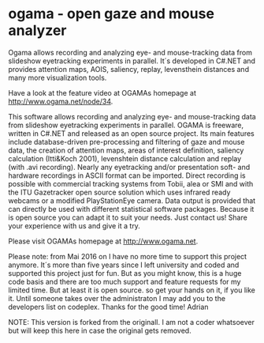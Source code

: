# ogama - open gaze and mouse analyzer
Ogama allows recording and analyzing eye- and mouse-tracking data from slideshow eyetracking experiments in parallel. 
It´s developed in C#.NET and provides attention maps, AOIS, saliency, replay, levensthein distances and many more visualization tools.

Have a look at the feature video at OGAMAs homepage at http://www.ogama.net/node/34.

This software allows recording and analyzing eye- and mouse-tracking data from slideshow eyetracking experiments in parallel. OGAMA is freeware, written in C#.NET and released as an open source project. Its main features include database-driven pre-processing and filtering of gaze and mouse data, the creation of attention maps, areas of interest definition, saliency calculation (Itti&Koch 2001), levenshtein distance calculation and replay (with .avi recording). Nearly any eyetracking and/or presentation soft- and hardware recordings in ASCII format can be imported. Direct recording is possible with commercial tracking systems from Tobii, alea or SMI and with the ITU Gazetracker open source solution which uses infrared ready webcams or a modified PlayStationEye camera.
Data output is provided that can directly be used with different statistical software packages. Because it is open source you can adapt it to suit your needs. Just contact us!
Share your experience with us and give it a try.

Please visit OGAMAs homepage at http://www.ogama.net.

Please note: from Mai 2016 on I have no more time to support this project anymore. It´s more than five years since I left university and coded and supported this project just for fun. But as you might know, this is a huge code basis and there are too much support and feature requests for my limited time. But at least it is open source. so get your hands on it, if you like it. Until someone takes over the administraton I may add you to the developers list on codeplex. Thanks for the good time!
Adrian


NOTE: This version is forked from the originall. I am not a coder whatsoever but will keep this here in case the original gets removed.
